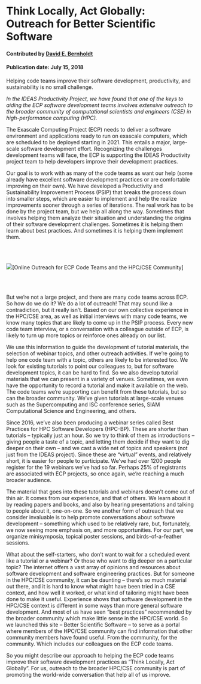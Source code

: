 # Think Locally, Act Globally: Outreach for Better Scientific Software

#### Contributed by [David E. Bernholdt](https://github.com/bernhold "David E. Bernholdt GitHub Profile")

#### Publication date: July 15, 2018

Helping code teams improve their software development, productivity, and sustainability is no small challenge. 
  
<em> In the IDEAS Productivity Project, we have found that one of the keys to aiding the ECP software development teams involves extensive outreach to the broader community of computational scientists and engineers (CSE) in high-performance computing (HPC). </em>

The Exascale Computing Project (ECP) needs to deliver a software environment and applications ready to run on exascale computers, which are scheduled to be deployed starting in 2021. This entails a major, large-scale software development effort. Recognizing the challenges development teams will face, the ECP is supporting the IDEAS Productivity project team to help developers improve their development practices.

Our goal is to work with as many of the code teams as want our help (some already have excellent software development practices or are comfortable improving on their own). We have developed a Productivity and Sustainability Improvement Process (PSIP) that breaks the process down into smaller steps, which are easier to implement and help the realize improvements sooner through a series of iterations. The real work has to be done by the project team, but we help all along the way. Sometimes that involves helping them analyze their situation and understanding the origins of their software development challenges. Sometimes it is helping them learn about best practices. And sometimes it is helping them implement them.

<br>
<br>

<img src='https://github.com/betterscientificsoftware/images/raw/master/Blog_OutreachForBSSw_1250_767.png' class='page' />[Online Outreach for ECP Code Teams and the HPC/CSE Community]

<br>
<br>

But we’re not a large project, and there are many code teams across ECP. So how do we do it? We do a lot of outreach! That may sound like a contradiction, but it really isn’t. Based on our own collective experience in the HPC/CSE area, as well as initial interviews with many code teams, we know many topics that are likely to come up in the PSIP process. Every new code team interview, or a conversation with a colleague outside of ECP, is likely to turn up more topics or reinforce ones already on our list. 

We use this information to guide the development of tutorial materials, the selection of webinar topics, and other outreach activities. If we’re going to help one code team with a topic, others are likely to be interested too. We look for existing tutorials to point our colleagues to, but for software development topics, it can be hard to find. So we also develop tutorial materials that we can present in a variety of venues. Sometimes, we even have the opportunity to record a tutorial and make it available on the web. The code teams we’re supporting can benefit from these tutorials, but so can the broader community. We’ve given tutorials at large-scale venues such as the Supercomputing and ISC conference series, SIAM Computational Science and Engineering, and others.

Since 2016, we’ve also been producing a webinar series called Best Practices for HPC Software Developers (HPC-BP). These are shorter than tutorials – typically just an hour. So we try to think of them as introductions – giving people a taste of a topic, and letting them decide if they want to dig deeper on their own – and we cast a wide net of topics and speakers (not just from the IDEAS project). Since these are “virtual” events, and relatively short, it is easier for people to participate. We’ve had over 1200 people register for the 19 webinars we’ve had so far. Perhaps 25% of registrants are associated with ECP projects, so once again, we’re reaching a much broader audience.

The material that goes into these tutorials and webinars doesn’t come out of thin air. It comes from our experience, and that of others. We learn about it by reading papers and books, and also by hearing presentations and talking to people about it, one-on-one. So we another form of outreach that we consider invaluable is to help promote conversations about software development – something which used to be relatively rare, but, fortunately, we now seeing more emphasis on, and more opportunities. For our part, we organize minisymposia, topical poster sessions, and birds-of-a-feather sessions.

What about the self-starters, who don’t want to wait for a scheduled event like a tutorial or a webinar? Or those who want to dig deeper on a particular topic? The internet offers a vast array of opinions and resources about software development and software engineering practices. But for someone in the HPC/CSE community, it can be daunting – there’s so much material out there, and it is hard to know what might have been tried in a CSE context, and how well it worked, or what kind of tailoring might have been done to make it useful. Experience shows that software development in the HPC/CSE context is different in some ways than more general software development. And most of us have seen “best practices” recommended by the broader community which make little sense in the HPC/CSE world. So we launched this site – Better Scientific Software – to serve as a portal where members of the HPC/CSE community can find information that other community members have found useful. From the community, for the community. Which includes our colleagues on the ECP code teams.

So you might describe our approach to helping the ECP code teams improve their software development practices as “Think Locally, Act Globally”. For us, outreach to the broader HPC/CSE community is part of promoting the world-wide conversation that help all of us improve.

<!---
Publish: preview
RSS update: 
Categories: skills
Topics: Personal productivity and sustainability
Tags: bssw-blog-article
Level: 2
Prerequisites: defaults
Aggregate: none
--->

